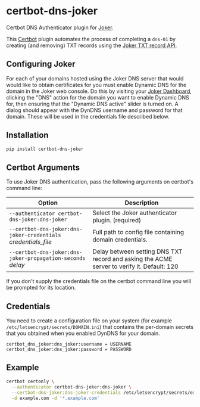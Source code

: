 <!-- -*- mode:gfm -*- github-flavored markdown -->

# certbot-dns-joker

Certbot DNS Authenticator plugin for [Joker](https://joker.com/).

This [Certbot](https://certbot.eff.org/docs/index.html) plugin automates the
process of completing a `dns-01` by creating (and removing) TXT records using
the [Joker TXT record
API](https://joker.com/faq/content/6/496/en/let_s-encrypt-support.html).

## Configuring Joker

For each of your domains hosted using the Joker DNS server that would would
like to obtain certificates for you must enable Dynamic DNS for the domain in
the Joker web console.  Do this by visiting your [Joker
Dashboard](https://joker.com/user/dashboard), clicking the "DNS" action for
the domain you want to enable Dynamic DNS for, then ensuring that the "Dynamic
DNS active" slider is turned on.  A dialog should appear with the DynDNS
username and password for that domain.  These will be used in the credentials
file described below.

## Installation

``` bash
pip install certbot-dns-joker
```

## Certbot Arguments

To use Joker DNS authentication, pass the following arguments on certbot's command line:

| Option | Description |
| --- | --- |
| `--authenticator certbot-dns-joker:dns-joker` | Select the Joker authenticator plugin. (required) |
| `--certbot-dns-joker:dns-joker-credentials` _credentials_file_ | Full path to config file containing domain credentials. |
| `--certbot-dns-joker:dns-joker-propagation-seconds` _delay_ | Delay between setting DNS TXT record and asking the ACME server to verify it. Default: 120 |

If you don't supply the credentials file on the certbot command line you will
be prompted for its location.

## Credentials

You need to create a configuration file on your system (for example
`/etc/letsencrypt/secrets/DOMAIN.ini`) that contains the per-domain secrets
that you obtained when you enabled DynDNS for your domain.

``` plain
certbot_dns_joker:dns_joker:username = USERNAME
certbot_dns_joker:dns_joker:password = PASSWORD
```

## Example

``` bash
certbot certonly \
  --authenticator certbot-dns-joker:dns-joker \
  --certbot-dns-joker:dns-joker-credentials /etc/letsencrypt/secrets/example.com.ini \
  -d example.com -d '*.example.com'
```

